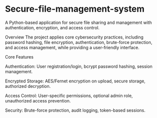 # Secure-file-management-system
A Python-based application for secure file sharing and management with authentication, encryption, and access control.

Overview
The project applies core cybersecurity practices, including password hashing, file encryption, authentication, brute-force protection, and access management, while providing a user-friendly interface.

Core Features

Authentication: User registration/login, bcrypt password hashing, session management.

Encrypted Storage: AES/Fernet encryption on upload, secure storage, authorized decryption.

Access Control: User-specific permissions, optional admin role, unauthorized access prevention.

Security: Brute-force protection, audit logging, token-based sessions.
